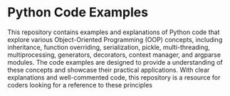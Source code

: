 # Python Code Examples

This repository contains examples and explanations of Python code that explore various Object-Oriented Programming (OOP) concepts, including inheritance, function overriding, serialization, pickle, multi-threading, multiprocessing, generators, decorators, context manager, and argparse modules. The code examples are designed to provide a understanding of these concepts and showcase their practical applications. With clear explanations and well-commented code, this repository is a resource for coders looking for a reference to these principles
